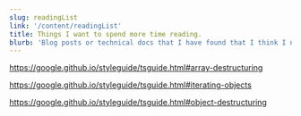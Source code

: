 ```yaml
---
slug: readingList
link: '/content/readingList'
title: Things I want to spend more time reading.
blurb: 'Blog posts or technical docs that I have found that I think I need to spend more time and effort understanding before they become part of my working knowledge'
---
```


https://google.github.io/styleguide/tsguide.html#array-destructuring

https://google.github.io/styleguide/tsguide.html#iterating-objects

https://google.github.io/styleguide/tsguide.html#object-destructuring
